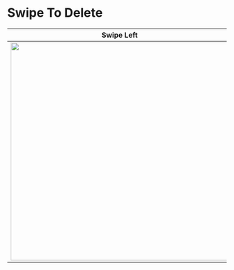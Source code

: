 # Swipe To Delete
| Swipe Left | Swipe Right | Swipe Left + Right |
| -- | -- | -- |
| <a href="/app/src/main/java/com/jetpack/compose/learning/swipetodelete/SwipeToDeleteListActivity.kt#L65" target="_blank"><img src="/gif/SwipeToDelete/swipeLeft.gif" height="500px"/></a> | <a href="/app/src/main/java/com/jetpack/compose/learning/swipetodelete/SwipeToDeleteListActivity.kt#L79" target="_blank"><img src="/gif/SwipeToDelete/swipeRight.gif" height="500px"/></a> | <a href="/app/src/main/java/com/jetpack/compose/learning/swipetodelete/SwipeToDeleteListActivity.kt#L93" target="_blank"><img src="/gif/SwipeToDelete/swipeLeft+Right.gif" height="500px"/></a> |
